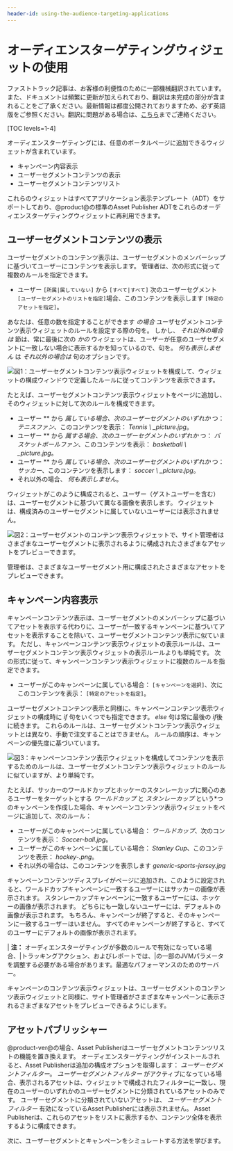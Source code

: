 ```yaml
---
header-id: using-the-audience-targeting-applications
---
```


# オーディエンスターゲティングウィジェットの使用

<p class="alert alert-info"><span class="wysiwyg-color-blue120">ファストトラック記事は、お客様の利便性のために一部機械翻訳されています。また、ドキュメントは頻繁に更新が加えられており、翻訳は未完成の部分が含まれることをご了承ください。最新情報は都度公開されておりますため、必ず英語版をご参照ください。翻訳に問題がある場合は、<a href="mailto:support-content-jp@liferay.com">こちら</a>までご連絡ください。</span></p>

[TOC levels=1-4]

オーディエンスターゲティングには、任意のポータルページに追加できるウィジェットが含まれています。

  - キャンペーン内容表示
  - ユーザーセグメントコンテンツの表示
  - ユーザーセグメントコンテンツリスト

これらのウィジェットはすべてアプリケーション表示テンプレート（ADT）をサポートしており、@product@の標準のAsset Publisher ADTをこれらのオーディエンスターゲティングウィジェットに再利用できます。

## ユーザーセグメントコンテンツの表示

ユーザーセグメントのコンテンツ表示は、ユーザーセグメントのメンバーシップに基づいてユーザーにコンテンツを表示します。 管理者は、次の形式に従って複数のルールを指定できます。

  - ユーザー `[所属|属していない]` から `[すべて|すべて]` 次のユーザーセグメント `[ユーザーセグメントのリストを指定]`場合、このコンテンツを表示します `[特定のアセットを指定]`。

あなたは、任意の数を指定することができます *の場合* ユーザセグメントコンテンツ表示ウィジェットのルールを設定する際の句を。 しかし、 *それ以外の場合は* 節は、常に最後に次の *かの* ウィジェットは、ユーザーが任意のユーザセグメントに一致しない場合に表示するかを知っているので、句を。 *何も表示しません* は *それ以外の場合は* 句のオプションです。

![図1：ユーザーセグメントコンテンツ表示ウィジェットを構成して、ウィジェットの構成ウィンドウで定義したルールに従ってコンテンツを表示できます。](../../images-dxp/user-segment-content-display-config.png)

たとえば、ユーザーセグメントコンテンツ表示ウィジェットをページに追加し、そのウィジェットに対して次のルールを構成できます。

  - ユーザー ** から *属している場合、次のユーザーセグメントのいずれか* つ： *テニスファン*、このコンテンツを表示： *Tennis \ _picture.jpg*。
  - ユーザー ** から *属する場合、次のユーザーセグメントのいずれか* つ： *バスケットボールファン*、このコンテンツを表示： *basketball \ _picture.jpg*。
  - ユーザー ** から *属している場合、次のユーザーセグメントのいずれか* つ： *サッカー*、このコンテンツを表示します： *soccer \ _picture.jpg*。
  - それ以外の場合、 *何も表示しません*。

ウィジェットがこのように構成されると、ユーザー（ゲストユーザーを含む）は、ユーザーセグメントに基づいて異なる画像を表示します。 ウィジェットは、構成済みのユーザーセグメントに属していないユーザーには表示されません。

![図2：ユーザーセグメントのコンテンツ表示ウィジェットで、サイト管理者はさまざまなユーザーセグメントに表示されるように構成されたさまざまなアセットをプレビューできます。](../../images-dxp/audience-targeting-uscd.png)

管理者は、さまざまなユーザーセグメント用に構成されたさまざまなアセットをプレビューできます。

## キャンペーン内容表示

キャンペーンコンテンツ表示は、ユーザーセグメントのメンバーシップに基づいてアセットを表示する代わりに、ユーザーが一致するキャンペーンに基づいてアセットを表示することを除いて、ユーザーセグメントコンテンツ表示に似ています。 ただし、キャンペーンコンテンツ表示ウィジェットの表示ルールは、ユーザーセグメントコンテンツ表示ウィジェットの表示ルールよりも単純です。 次の形式に従って、キャンペーンコンテンツ表示ウィジェットに複数のルールを指定できます。

  - ユーザーがこのキャンペーンに属している場合： `[キャンペーンを選択]`、次にこのコンテンツを表示： `[特定のアセットを指定]`。

ユーザーセグメントコンテンツ表示と同様に、キャンペーンコンテンツ表示ウィジェットの構成時に *if* 句をいくつでも指定できます。 *else* 句は常に最後の *if*後に続きます。 これらのルールは、ユーザーセグメントコンテンツ表示ウィジェットとは異なり、手動で注文することはできません。 ルールの順序は、キャンペーンの優先度に基づいています。

![図3：キャンペーンコンテンツ表示ウィジェットを構成してコンテンツを表示するためのルールは、ユーザーセグメントコンテンツ表示ウィジェットのルールに似ていますが、より単純です。](../../images-dxp/campaign-content-display-config.png)

たとえば、サッカーのワールドカップとホッケーのスタンレーカップに関心のあるユーザーをターゲットとする *ワールドカップ* と *スタンレーカップ* という*つのキャンペーンを作成した場合、キャンペーンコンテンツ表示ウィジェットをページに追加して、次のルール：</p>

  - ユーザーがこのキャンペーンに属している場合： *ワールドカップ*、次のコンテンツを表示： *Soccer-ball.jpg*。
  - ユーザーがこのキャンペーンに属している場合： *Stanley Cup*、このコンテンツを表示： *hockey-.png*。
  - それ以外の場合は、このコンテンツを表示します *generic-sports-jersey.jpg*

キャンペーンコンテンツディスプレイがページに追加され、このように設定されると、ワールドカップキャンペーンに一致するユーザーにはサッカーの画像が表示されます。 スタンレーカップキャンペーンに一致するユーザーには、ホッケーの画像が表示されます。 どちらにも一致しないユーザーには、デフォルトの画像が表示されます。 もちろん、キャンペーンが終了すると、そのキャンペーンに一致するユーザーはいません。 すべてのキャンペーンが終了すると、すべてのユーザーにデフォルトの画像が表示されます。

| **注：** オーディエンスターゲティングが多数のルールで有効になっている場合、|トラッキングアクション、およびレポートでは、|の一部のJVMパラメータを調整する必要がある場合があります。最適なパフォーマンスのためのサーバー。

キャンペーンのコンテンツ表示ウィジェットは、ユーザーセグメントのコンテンツ表示ウィジェットと同様に、サイト管理者がさまざまなキャンペーンに表示されるさまざまなアセットをプレビューできるようにします。

## アセットパブリッシャー

@product-ver@の場合、Asset Publisherはユーザーセグメントコンテンツリストの機能を置き換えます。 オーディエンスターゲティングがインストールされると、Asset Publisherは追加の構成オプションを取得します： *ユーザーセグメントフィルター*。 *ユーザーセグメントフィルター* がアクティブになっている場合、表示されるアセットは、ウィジェットで構成されたフィルターに一致し、現在のユーザーのいずれかのユーザーセグメントに分類されているアセットのみです。 ユーザーセグメントに分類されていないアセットは、 *ユーザーセグメントフィルター* 有効になっているAsset Publisherには表示されません。 Asset Publisherは、これらのアセットをリストに表示するか、コンテンツ全体を表示するように構成できます。

次に、ユーザーセグメントとキャンペーンをシミュレートする方法を学びます。
